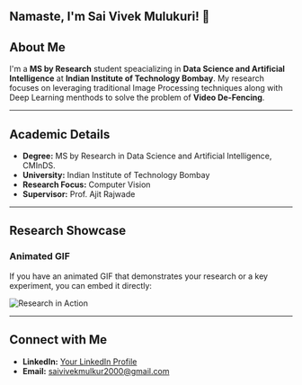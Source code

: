 ## Namaste, I'm Sai Vivek Mulukuri! 👋

<!--
**Saivivekmulukuri/Saivivekmulukuri** is a ✨ _special_ ✨ repository because its `README.md` (this file) appears on your GitHub profile.

Here are some ideas to get you started:

- 🔭 I’m currently working on ...
- 🌱 I’m currently learning ...
- 👯 I’m looking to collaborate on ...
- 🤔 I’m looking for help with ...
- 💬 Ask me about ...
- 📫 How to reach me: ...
- 😄 Pronouns: ...
- ⚡ Fun fact: ...
-->
## About Me
I'm a **MS by Research** student speacializing in **Data Science and Artificial Intelligence** at **Indian Institute of Technology Bombay**. My research focuses on leveraging traditional Image Processing techniques along with Deep Learning menthods to solve the problem of **Video De-Fencing**.

---

## Academic Details
- **Degree:** MS by Research in Data Science and Artificial Intelligence, CMInDS.
- **University:** Indian Institute of Technology Bombay
- **Research Focus:** Computer Vision
- **Supervisor:** Prof. Ajit Rajwade

---

## Research Showcase
### Animated GIF
If you have an animated GIF that demonstrates your research or a key experiment, you can embed it directly:

![Research in Action](https://your-image-host.com/path-to-your-gif.gif)

---

## Connect with Me
- **LinkedIn:** [Your LinkedIn Profile](https://linkedin.com/in/mulukuri-sai-vivek-0697011a1/)
- **Email:** [saivivekmulkur2000@gmail.com](mailto:saivivekmulkur2000@gmail.com)
